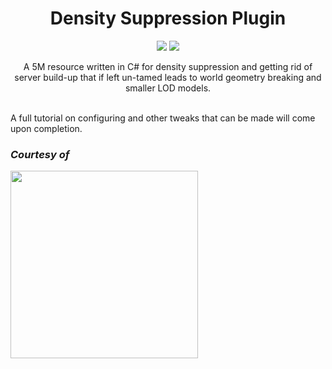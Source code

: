 <h1 align="center">Density Suppression Plugin</h1>
<p align="center">
  <a href="https://github.com/Fallen-Networks/ModerationToolbox/actions" target="_blank"><img src="https://github.com/Fallen-Networks/ModerationToolbox/workflows/Build/badge.svg?branch=master&event=push" /></a>
  <a href="https://discord.gg/fallennetworks" target="_blank"><img src="https://img.shields.io/discord/261260904656535552?logo=discord" /></a>
</p>
<p align="center">A 5M resource written in C# for density suppression and getting rid of server build-up that if left un-tamed leads to world geometry breaking and smaller LOD models.</p>
<br>
A full tutorial on configuring and other tweaks that can be made will come upon completion.

### *Courtesy of*
<img width="300" src="https://fallen-networks.com/styles/images/banner.png" />